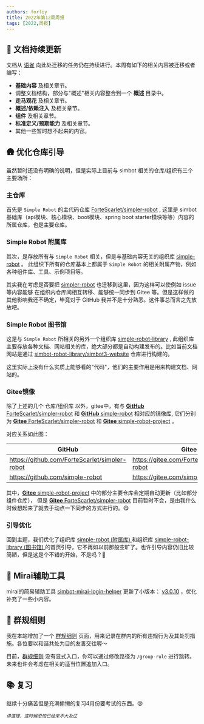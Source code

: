 ```yaml
---
authors: forliy
title: 2022年第12周周报
tags: [2022,周报]
---
```



## 📖 文档持续更新
文档从 [语雀](https://www.yuque.com/simpler-robot/simpler-robot-doc/mudleb) 向此处迁移的任务仍在持续进行。本周有如下的相关内容被迁移或者编写：
- **基础内容** 及相关章节。
- 调整文档结构，部分与"概述"相关内容整合到一个 **概述** 目录中。
- **走马观花** 及相关章节。
- **概述/依赖注入** 及相关章节。
- **组件** 及相关章节。
- **标准定义/预期能力** 及相关章节。
- 其他一些暂时想不起来的内容。


## 🛖 优化仓库引导
虽然暂时还没有明确的说明，但是实际上目前与 simbot 相关的仓库/组织有三个主要场所：

### 主仓库
首先是 `Simple Robot` 的主代码仓库 [ForteScarlet/simpler-robot](https://github.com/ForteScarlet/simpler-robot) , 
这里是 simbot 基础库（api模块、核心模块、boot模块、spring boot starter模块等等）内容的所属仓库，也是主要仓库。

### Simple Robot 附属库
其次，是存放所有与 `Simple Robot` 相关，但是与基础内容无关的组织库 [simple-robot](https://github.com/simple-robot) 。
此组织下所有的仓库基本上都属于 `Simple Robot` 的相关附属产物，例如各种组件库、工具、示例项目等。

其实我在考虑是否要把 [simpler-robot](https://github.com/ForteScarlet/simpler-robot) 也迁移到这里，因为这样可以使例如 issue 等内容能够
在组织内仓库间相互转移、能够统一同步到 Gitee 等。但是这样做的其他影响我还不确定，毕竟对于 GitHub 我并不是十分熟悉。这件事总而言之先放放吧。

### Simple Robot 图书馆
这是与 `Simple Robot` 所相关的另外一个组织库 [simple-robot-library](https://github.com/simple-robot-library) , 
此组织库主要存放各种文档、网站相关的库，绝大部分都是自动构建发布的。比如当前文档网站是通过 [simbot-robot-library/simbot3-website](https://github.com/simple-robot-library/simbot3-website)
仓库进行构建的。

这里实际上没有什么实质上能够看的"代码"，他们的主要作用是用来构建文档、网站的。

### Gitee镜像
除了上述的几个 仓库/组织库 以外，gitee中，有与 [**GitHub** ForteScarlet/simpler-robot](https://github.com/ForteScarlet/simpler-robot)
和 [**GitHub** simple-robot](https://github.com/simple-robot) 相对应的镜像库, 它们分别为 
[**Gitee** ForteScarlet/simpler-robot](https://gitee.com/ForteScarlet/simpler-robot) 和 [**Gitee** simple-robot-project](https://gitee.com/simple-robot-project) 。

对应关系如此图：

| GitHub                                          | Gitee                                          |
|-------------------------------------------------|------------------------------------------------|
| <https://github.com/ForteScarlet/simpler-robot> | <https://gitee.com/ForteScarlet/simpler-robot> |
| <https://github.com/simple-robot>               | <https://gitee.com/simple-robot-project>       |



其中，[**Gitee** simple-robot-project](https://gitee.com/simple-robot-project) 中的部分主要仓库会定期自动更新（比如部分组件仓库），
但是 [**Gitee** ForteScarlet/simpler-robot](https://gitee.com/ForteScarlet/simpler-robot) 目前暂时不会，是由我什么时候想起来了就去手动点一下同步的方式进行的。😋


### 引导优化
回到主题，我们优化了组织库 [simple-robot (附属库) ](https://github.com/simple-robot) 
和组织库 [simple-robot-library (图书馆) ](https://github.com/simple-robot-library)
的首页引导，它不再如以前那般空旷了。也许引导内容仍旧比较简陋，但是这是个不错的开始，不是吗？👀


## 🔧 Mirai辅助工具
mirai的简易辅助工具 [simbot-mirai-login-helper](https://github.com/simple-robot/simbot-mirai-login-helper) 
更新了小版本： [v3.0.10](https://github.com/simple-robot/simbot-mirai-login-helper/releases/tag/v3.0.10) ，优化补充了一些小内容。



## 🚫 群规细则
我在本站增加了一个 [群规细则](/group-rule) 页面，用来记录在群内的所有违规行为及其处罚措施。各位要以和谐共处为目的友善交往喔～

目前，[群规细则](/group-rule) 没有显式入口，你可以通过修改路径为 `/group-rule` 进行跳转。未来也许会考虑在相关的适当位置追加入口。



## 📚 复习
继续十分痛苦但是充满偷懒的复习4月份要考试的东西。😢  

*<small>讲道理，这时候恐怕已经来不大及辽</small>*



